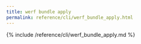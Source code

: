 ```yaml
---
title: werf bundle apply
permalink: reference/cli/werf_bundle_apply.html
---
```


{% include /reference/cli/werf_bundle_apply.md %}
